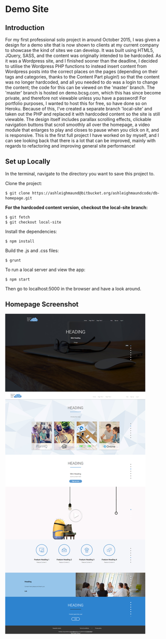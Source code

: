 Demo Site
==============

Introduction
------------

For my first professional solo project in around October 2015, I was given a design for a demo site that is now shown to clients at my current company to showcase the kind of sites we can develop.
It was built using HTML5, JQuery, SASS, and the content was originally intended to be hardcoded.
As it was a Wordpress site, and I finished sooner than the deadline, I decided to utilise the Wordpress PHP functions to instead insert content from Wordpress posts into the correct places on the pages (depending on their tags and categories, thanks to the Content Part plugin!) so that the content was no longer hardcoded, and all you needed to do was a login to change the content; the code for this can be viewed on the 'master' branch.
The 'master' branch is hosted on demo.bcsg.com, which this has since become private, and therefore not viewable unless you have a password!
For portfolio purposes, I wanted to host this for free, so have done so on Heroku. Because of this, I've created a separate branch 'local-site' and taken out the PHP and replaced it with hardcoded content so the site is still viewable.
The design itself includes parallax scrolling effects, clickable navigation buttons that scroll smoothly all over the homepage, a video module that enlarges to play and closes to pause when you click on it, and is responsive.
This is the first full project I have worked on by myself, and I can see looking back that there is a lot that can be improved, mainly with regards to refactoring and improving general site performance!


Set up Locally
--------------

In the terminal, navigate to the directory you want to save this project to.

Clone the project:

```
$ git clone https://ashleighmaund@bitbucket.org/ashleighmaundcode/db-homepage.git
```

**For the hardcoded content version, checkout the local-site branch:**

```
$ git fetch
$ git checkout local-site
```

Install the dependencies:

```
$ npm install
```

Build the .js and .css files:

```
$ grunt
```

To run a local server and view the app:

```
$ npm start
```

Then go to localhost:5000 in the browser and have a look around.


Homepage Screenshot
-------------------

![Image](img/homepage.png)